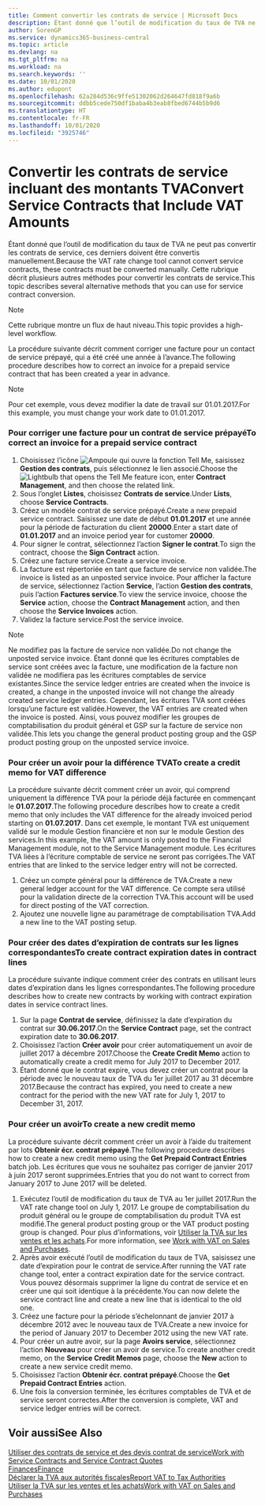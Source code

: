 ```yaml
---
title: Comment convertir les contrats de service | Microsoft Docs
description: Étant donné que l’outil de modification du taux de TVA ne peut pas convertir les contrats de service, ces derniers doivent être convertis manuellement. Cette rubrique décrit plusieurs autres méthodes pour convertir les contrats de service.
author: SorenGP
ms.service: dynamics365-business-central
ms.topic: article
ms.devlang: na
ms.tgt_pltfrm: na
ms.workload: na
ms.search.keywords: ''
ms.date: 10/01/2020
ms.author: edupont
ms.openlocfilehash: 62a284d536c9ffe51302062d264647fd818f9a6b
ms.sourcegitcommit: ddbb5cede750df1baba4b3eab8fbed6744b5b9d6
ms.translationtype: HT
ms.contentlocale: fr-FR
ms.lasthandoff: 10/01/2020
ms.locfileid: "3925746"
---
```

# <a name="convert-service-contracts-that-include-vat-amounts"></a><span data-ttu-id="4fe5f-104">Convertir les contrats de service incluant des montants TVA</span><span class="sxs-lookup"><span data-stu-id="4fe5f-104">Convert Service Contracts that Include VAT Amounts</span></span>
<span data-ttu-id="4fe5f-105">Étant donné que l’outil de modification du taux de TVA ne peut pas convertir les contrats de service, ces derniers doivent être convertis manuellement.</span><span class="sxs-lookup"><span data-stu-id="4fe5f-105">Because the VAT rate change tool cannot convert service contracts, these contracts must be converted manually.</span></span> <span data-ttu-id="4fe5f-106">Cette rubrique décrit plusieurs autres méthodes pour convertir les contrats de service.</span><span class="sxs-lookup"><span data-stu-id="4fe5f-106">This topic describes several alternative methods that you can use for service contract conversion.</span></span>  

> [!NOTE]  
>  <span data-ttu-id="4fe5f-107">Cette rubrique montre un flux de haut niveau.</span><span class="sxs-lookup"><span data-stu-id="4fe5f-107">This topic provides a high-level workflow.</span></span>  

 <span data-ttu-id="4fe5f-108">La procédure suivante décrit comment corriger une facture pour un contact de service prépayé, qui a été créé une année à l’avance.</span><span class="sxs-lookup"><span data-stu-id="4fe5f-108">The following procedure describes how to correct an invoice for a prepaid service contract that has been created a year in advance.</span></span>  

> [!NOTE]  
>  <span data-ttu-id="4fe5f-109">Pour cet exemple, vous devez modifier la date de travail sur 01.01.2017.</span><span class="sxs-lookup"><span data-stu-id="4fe5f-109">For this example, you must change your work date to 01.01.2017.</span></span>  

### <a name="to-correct-an-invoice-for-a-prepaid-service-contract"></a><span data-ttu-id="4fe5f-110">Pour corriger une facture pour un contrat de service prépayé</span><span class="sxs-lookup"><span data-stu-id="4fe5f-110">To correct an invoice for a prepaid service contract</span></span>  
1. <span data-ttu-id="4fe5f-111">Choisissez l’icône ![Ampoule qui ouvre la fonction Tell Me](media/ui-search/search_small.png "Dites-moi ce que vous voulez faire"), saisissez **Gestion des contrats**, puis sélectionnez le lien associé.</span><span class="sxs-lookup"><span data-stu-id="4fe5f-111">Choose the ![Lightbulb that opens the Tell Me feature](media/ui-search/search_small.png "Tell me what you want to do") icon, enter **Contract Management**, and then choose the related link.</span></span>  
2. <span data-ttu-id="4fe5f-112">Sous l’onglet **Listes**, choisissez **Contrats de service**.</span><span class="sxs-lookup"><span data-stu-id="4fe5f-112">Under **Lists**, choose **Service Contracts**.</span></span>  
3. <span data-ttu-id="4fe5f-113">Créez un modèle contrat de service prépayé.</span><span class="sxs-lookup"><span data-stu-id="4fe5f-113">Create a new prepaid service contract.</span></span> <span data-ttu-id="4fe5f-114">Saisissez une date de début **01.01.2017** et une année pour la période de facturation du client **20000**.</span><span class="sxs-lookup"><span data-stu-id="4fe5f-114">Enter a start date of **01.01.2017** and an invoice period year for customer **20000**.</span></span>  
4. <span data-ttu-id="4fe5f-115">Pour signer le contrat, sélectionnez l’action **Signer le contrat**.</span><span class="sxs-lookup"><span data-stu-id="4fe5f-115">To sign the contract, choose the **Sign Contract** action.</span></span>  
5. <span data-ttu-id="4fe5f-116">Créez une facture service.</span><span class="sxs-lookup"><span data-stu-id="4fe5f-116">Create a service invoice.</span></span>
6. <span data-ttu-id="4fe5f-117">La facture est répertoriée en tant que facture de service non validée.</span><span class="sxs-lookup"><span data-stu-id="4fe5f-117">The invoice is listed as an unposted service invoice.</span></span> <span data-ttu-id="4fe5f-118">Pour afficher la facture de service, sélectionnez l’action **Service**, l’action **Gestion des contrats**, puis l’action **Factures service**.</span><span class="sxs-lookup"><span data-stu-id="4fe5f-118">To view the service invoice, choose the **Service** action, choose the **Contract Management** action, and then choose the **Service Invoices** action.</span></span>  
7. <span data-ttu-id="4fe5f-119">Validez la facture service.</span><span class="sxs-lookup"><span data-stu-id="4fe5f-119">Post the service invoice.</span></span>  

> [!NOTE]  
>  <span data-ttu-id="4fe5f-120">Ne modifiez pas la facture de service non validée.</span><span class="sxs-lookup"><span data-stu-id="4fe5f-120">Do not change the unposted service invoice.</span></span> <span data-ttu-id="4fe5f-121">Étant donné que les écritures comptables de service sont créées avec la facture, une modification de la facture non validée ne modifiera pas les écritures comptables de service existantes.</span><span class="sxs-lookup"><span data-stu-id="4fe5f-121">Since the service ledger entries are created when the invoice is created, a change in the unposted invoice will not change the already created service ledger entries.</span></span> <span data-ttu-id="4fe5f-122">Cependant, les écritures TVA sont créées lorsqu’une facture est validée.</span><span class="sxs-lookup"><span data-stu-id="4fe5f-122">However, the VAT entries are created when the invoice is posted.</span></span> <span data-ttu-id="4fe5f-123">Ainsi, vous pouvez modifier les groupes de comptabilisation du produit général et GSP sur la facture de service non validée.</span><span class="sxs-lookup"><span data-stu-id="4fe5f-123">This lets you change the general product posting group and the GSP product posting group on the unposted service invoice.</span></span>  

### <a name="to-create-a-credit-memo-for-vat-difference"></a><span data-ttu-id="4fe5f-124">Pour créer un avoir pour la différence TVA</span><span class="sxs-lookup"><span data-stu-id="4fe5f-124">To create a credit memo for VAT difference</span></span>  
<span data-ttu-id="4fe5f-125">La procédure suivante décrit comment créer un avoir, qui comprend uniquement la différence TVA pour la période déjà facturée en commençant le **01.07.2017**.</span><span class="sxs-lookup"><span data-stu-id="4fe5f-125">The following procedure describes how to create a credit memo that only includes the VAT difference for the already invoiced period starting on **01.07.2017**.</span></span> <span data-ttu-id="4fe5f-126">Dans cet exemple, le montant TVA est uniquement validé sur le module Gestion financière et non sur le module Gestion des services.</span><span class="sxs-lookup"><span data-stu-id="4fe5f-126">In this example, the VAT amount is only posted to the Financial Management module, not to the Service Management module.</span></span> <span data-ttu-id="4fe5f-127">Les écritures TVA liées à l’écriture comptable de service ne seront pas corrigées.</span><span class="sxs-lookup"><span data-stu-id="4fe5f-127">The VAT entries that are linked to the service ledger entry will not be corrected.</span></span>  

1. <span data-ttu-id="4fe5f-128">Créez un compte général pour la différence de TVA.</span><span class="sxs-lookup"><span data-stu-id="4fe5f-128">Create a new general ledger account for the VAT difference.</span></span> <span data-ttu-id="4fe5f-129">Ce compte sera utilisé pour la validation directe de la correction TVA.</span><span class="sxs-lookup"><span data-stu-id="4fe5f-129">This account will be used for direct posting of the VAT correction.</span></span>  
2. <span data-ttu-id="4fe5f-130">Ajoutez une nouvelle ligne au paramétrage de comptabilisation TVA.</span><span class="sxs-lookup"><span data-stu-id="4fe5f-130">Add a new line to the VAT posting setup.</span></span>  

### <a name="to-create-contract-expiration-dates-in-contract-lines"></a><span data-ttu-id="4fe5f-131">Pour créer des dates d’expiration de contrats sur les lignes correspondantes</span><span class="sxs-lookup"><span data-stu-id="4fe5f-131">To create contract expiration dates in contract lines</span></span>  
<span data-ttu-id="4fe5f-132">La procédure suivante indique comment créer des contrats en utilisant leurs dates d’expiration dans les lignes correspondantes.</span><span class="sxs-lookup"><span data-stu-id="4fe5f-132">The following procedure describes how to create new contracts by working with contract expiration dates in service contract lines.</span></span>  

1. <span data-ttu-id="4fe5f-133">Sur la page **Contrat de service**, définissez la date d’expiration du contrat sur **30.06.2017**.</span><span class="sxs-lookup"><span data-stu-id="4fe5f-133">On the **Service Contract** page, set the contract expiration date to **30.06.2017**.</span></span>  
2. <span data-ttu-id="4fe5f-134">Choisissez l’action **Créer avoir** pour créer automatiquement un avoir de juillet 2017 à décembre 2017.</span><span class="sxs-lookup"><span data-stu-id="4fe5f-134">Choose the **Create Credit Memo** action to automatically create a credit memo for July 2017 to December 2017.</span></span>  
3. <span data-ttu-id="4fe5f-135">Étant donné que le contrat expire, vous devez créer un contrat pour la période avec le nouveau taux de TVA du 1er juillet 2017 au 31 décembre 2017.</span><span class="sxs-lookup"><span data-stu-id="4fe5f-135">Because the contract has expired, you need to create a new contract for the period with the new VAT rate for July 1, 2017 to December 31, 2017.</span></span>  

### <a name="to-create-a-new-credit-memo"></a><span data-ttu-id="4fe5f-136">Pour créer un avoir</span><span class="sxs-lookup"><span data-stu-id="4fe5f-136">To create a new credit memo</span></span>  
<span data-ttu-id="4fe5f-137">La procédure suivante décrit comment créer un avoir à l’aide du traitement par lots **Obtenir écr. contrat prépayé**.</span><span class="sxs-lookup"><span data-stu-id="4fe5f-137">The following procedure describes how to create a new credit memo using the **Get Prepaid Contract Entries** batch job.</span></span> <span data-ttu-id="4fe5f-138">Les écritures que vous ne souhaitez pas corriger de janvier 2017 à juin 2017 seront supprimées.</span><span class="sxs-lookup"><span data-stu-id="4fe5f-138">Entries that you do not want to correct from January 2017 to June 2017 will be deleted.</span></span>  

1. <span data-ttu-id="4fe5f-139">Exécutez l’outil de modification du taux de TVA au 1er juillet 2017.</span><span class="sxs-lookup"><span data-stu-id="4fe5f-139">Run the VAT rate change tool on July 1, 2017.</span></span> <span data-ttu-id="4fe5f-140">Le groupe de comptabilisation du produit général ou le groupe de comptabilisation du produit TVA est modifié.</span><span class="sxs-lookup"><span data-stu-id="4fe5f-140">The general product posting group or the VAT product posting group is changed.</span></span> <span data-ttu-id="4fe5f-141">Pour plus d’informations, voir [Utiliser la TVA sur les ventes et les achats](finance-work-with-vat.md).</span><span class="sxs-lookup"><span data-stu-id="4fe5f-141">For more information, see [Work with VAT on Sales and Purchases](finance-work-with-vat.md).</span></span>  
2. <span data-ttu-id="4fe5f-142">Après avoir exécuté l’outil de modification du taux de TVA, saisissez une date d’expiration pour le contrat de service.</span><span class="sxs-lookup"><span data-stu-id="4fe5f-142">After running the VAT rate change tool, enter a contract expiration date for the service contract.</span></span> <span data-ttu-id="4fe5f-143">Vous pouvez désormais supprimer la ligne du contrat de service et en créer une qui soit identique à la précédente.</span><span class="sxs-lookup"><span data-stu-id="4fe5f-143">You can now delete the service contract line and create a new line that is identical to the old one.</span></span>  
3. <span data-ttu-id="4fe5f-144">Créez une facture pour la période s’échelonnant de janvier 2017 à décembre 2012 avec le nouveau taux de TVA.</span><span class="sxs-lookup"><span data-stu-id="4fe5f-144">Create a new invoice for the period of January 2017 to December 2012 using the new VAT rate.</span></span>  
4. <span data-ttu-id="4fe5f-145">Pour créer un autre avoir, sur la page **Avoirs service**, sélectionnez l’action **Nouveau** pour créer un avoir de service.</span><span class="sxs-lookup"><span data-stu-id="4fe5f-145">To create another credit memo, on the **Service Credit Memos** page, choose the **New** action to create a new service credit memo.</span></span>  
5. <span data-ttu-id="4fe5f-146">Choisissez l’action **Obtenir écr. contrat prépayé**.</span><span class="sxs-lookup"><span data-stu-id="4fe5f-146">Choose the **Get Prepaid Contract Entries** action.</span></span>  
6. <span data-ttu-id="4fe5f-147">Une fois la conversion terminée, les écritures comptables de TVA et de service seront correctes.</span><span class="sxs-lookup"><span data-stu-id="4fe5f-147">After the conversion is complete, VAT and service ledger entries will be correct.</span></span>  

## <a name="see-also"></a><span data-ttu-id="4fe5f-148">Voir aussi</span><span class="sxs-lookup"><span data-stu-id="4fe5f-148">See Also</span></span>  
[<span data-ttu-id="4fe5f-149">Utiliser des contrats de service et des devis contrat de service</span><span class="sxs-lookup"><span data-stu-id="4fe5f-149">Work with Service Contracts and Service Contract Quotes</span></span>](service-how-to-create-service-contracts-and-service-contract-quotes.md)  
[<span data-ttu-id="4fe5f-150">Finances</span><span class="sxs-lookup"><span data-stu-id="4fe5f-150">Finance</span></span>](finance.md)  
[<span data-ttu-id="4fe5f-151">Déclarer la TVA aux autorités fiscales</span><span class="sxs-lookup"><span data-stu-id="4fe5f-151">Report VAT to Tax Authorities</span></span>](finance-how-report-vat.md)  
[<span data-ttu-id="4fe5f-152">Utiliser la TVA sur les ventes et les achats</span><span class="sxs-lookup"><span data-stu-id="4fe5f-152">Work with VAT on Sales and Purchases</span></span>](finance-work-with-vat.md)  

